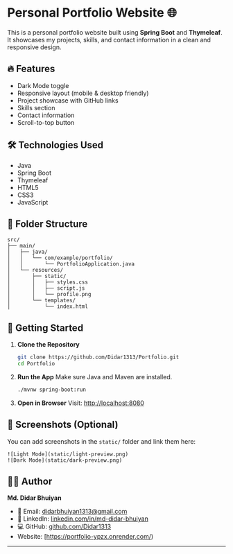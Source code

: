 
# Personal Portfolio Website 🌐

This is a personal portfolio website built using **Spring Boot** and **Thymeleaf**. It showcases my projects, skills, and contact information in a clean and responsive design.

## 🔥 Features

- Dark Mode toggle
- Responsive layout (mobile & desktop friendly)
- Project showcase with GitHub links
- Skills section
- Contact information
- Scroll-to-top button

## 🛠 Technologies Used

- Java
- Spring Boot
- Thymeleaf
- HTML5
- CSS3
- JavaScript

## 📁 Folder Structure

```
src/
├── main/
│   ├── java/
│   │   └── com/example/portfolio/
│   │       └── PortfolioApplication.java
│   └── resources/
│       ├── static/
│       │   ├── styles.css
│       │   ├── script.js
│       │   └── profile.png
│       └── templates/
│           └── index.html
```

## 🚀 Getting Started

1. **Clone the Repository**
   ```bash
   git clone https://github.com/Didar1313/Portfolio.git
   cd Portfolio
   ```

2. **Run the App**
   Make sure Java and Maven are installed.
   ```bash
   ./mvnw spring-boot:run
   ```

3. **Open in Browser**
   Visit: [http://localhost:8080](http://localhost:8080)

## 📸 Screenshots (Optional)

You can add screenshots in the `static/` folder and link them here:
```
![Light Mode](static/light-preview.png)
![Dark Mode](static/dark-preview.png)
```

## 🙋‍♂️ Author

**Md. Didar Bhuiyan**

- 📧 Email: [didarbhuiyan1313@gmail.com](mailto:didarbhuiyan1313@gmail.com)  
- 🔗 LinkedIn: [linkedin.com/in/md-didar-bhuiyan](https://www.linkedin.com/in/md-didar-bhuiyan/)  
- 💻 GitHub: [github.com/Didar1313](https://github.com/Didar1313)
- Website: [https://portfolio-ypzx.onrender.com/)

---
